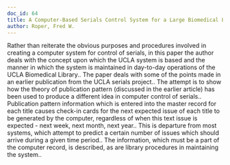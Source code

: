 ```yaml
---
doc_id: 64
title: A Computer-Based Serials Control System for a Large Biomedical Library
author: Roper, Fred W.
---
```


Rather than reiterate the obvious purposes and procedures involved in 
creating a computer system for control of serials, in this paper the author
deals with the concept upon which the UCLA system is based and the manner in
which the system is maintained in day-to-day operations of the UCLA Biomedical
Library.. The paper deals with some of the points made in an earlier publication
from the UCLA serials project.. The attempt is to show how the theory of 
publication pattern (discussed in the earlier article) has been used to 
produce a different idea in computer control of serials.. Publication pattern 
information which is entered into the master record for each title causes
check-in cards for the next expected issue of each title to be generated by the
computer, regardless of when this text issue is expected - next week, next
month, next year.. This is departure from most systems, which attempt to 
predict a certain number of issues which should arrive during a given time 
period.. The information, which must be a part of the computer record, is 
described, as are library procedures in maintaining the system..